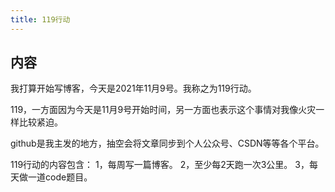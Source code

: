 ```yaml
---
title: 119行动
---
```



## 内容

我打算开始写博客，今天是2021年11月9号。我称之为119行动。

119，一方面因为今天是11月9号开始时间，另一方面也表示这个事情对我像火灾一样比较紧迫。

github是我主发的地方，抽空会将文章同步到个人公众号、CSDN等等各个平台。

119行动的内容包含：
1，每周写一篇博客。
2，至少每2天跑一次3公里。
3，每天做一道code题目。